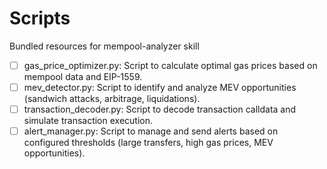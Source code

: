 # Scripts

Bundled resources for mempool-analyzer skill

- [ ] gas_price_optimizer.py: Script to calculate optimal gas prices based on mempool data and EIP-1559.
- [ ] mev_detector.py: Script to identify and analyze MEV opportunities (sandwich attacks, arbitrage, liquidations).
- [ ] transaction_decoder.py: Script to decode transaction calldata and simulate transaction execution.
- [ ] alert_manager.py: Script to manage and send alerts based on configured thresholds (large transfers, high gas prices, MEV opportunities).
